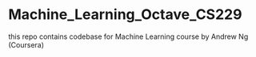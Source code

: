 ﻿# Machine_Learning_Octave_CS229
this repo contains codebase for Machine Learning course by Andrew Ng (Coursera)
